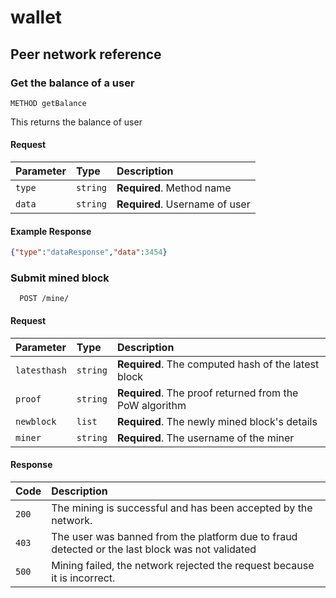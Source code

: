 # wallet

## Peer network reference

### Get the balance of a user

```https
METHOD getBalance
```
This returns the balance of user
#### Request
| Parameter | Type     | Description                       |
| :-------- | :------- | :-------------------------------- |
| `type` | `string` | **Required**. Method name |
| `data` | `string` | **Required**. Username of user |
#### Example Response
```json
{"type":"dataResponse","data":3454}
```
### Submit mined block

```https
  POST /mine/
```
#### Request
| Parameter | Type     | Description                       |
| :-------- | :------- | :-------------------------------- |
| `latesthash` | `string` | **Required**. The computed hash of the latest block |
| `proof` | `string` | **Required**. The proof returned from the PoW algorithm |
| `newblock` | `list` | **Required**. The newly mined block's details |
| `miner` | `string` | **Required**. The username of the miner |

#### Response
| Code | Description                       |
| :-------- | :-------------------------------- |
| `200` | The mining is successful and has been accepted by the network. |
| `403` | The user was banned from the platform due to fraud detected or the last block was not validated |
| `500` | Mining failed, the network rejected the request because it is incorrect. |
